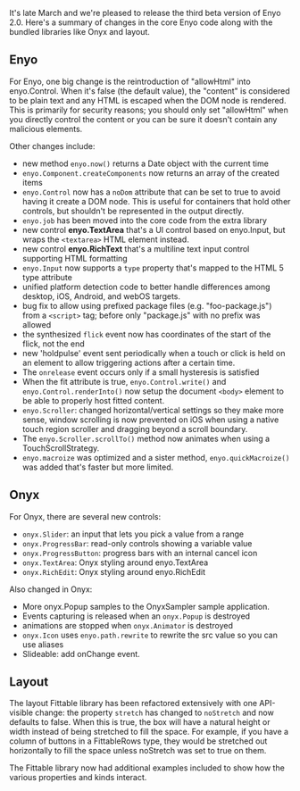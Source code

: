 It's late March and we're pleased to release the third beta version of Enyo 2.0.  Here's a summary of
changes in the core Enyo code along with the bundled libraries like Onyx and layout.

Enyo
----

For Enyo, one big change is the reintroduction of "allowHtml" into enyo.Control.  When it's false (the default value), the "content" is considered to be plain text and any HTML is escaped when the DOM node is rendered.  This is primarily for security reasons; you should only set "allowHtml" when you directly control the content or you can be sure it doesn't contain any malicious elements.

Other changes include:

* new method `enyo.now()` returns a Date object with the current time
* `enyo.Component.createComponents` now returns an array of the created items
* `enyo.Control` now has a `noDom` attribute that can be set to true to avoid having it 
  create a DOM node. This is useful for containers that hold other controls, but shouldn't be represented 
  in the output directly.
* `enyo.job` has been moved into the core code from the extra library
* new control __enyo.TextArea__ that's a UI control based on enyo.Input, but wraps the `<textarea>` HTML element instead.
* new control __enyo.RichText__ that's a multiline text input control supporting HTML formatting
* `enyo.Input` now supports a `type` property that's mapped to the HTML 5 type attribute
* unified platform detection code to better handle differences among desktop, iOS, Android, and webOS targets.
* bug fix to allow using prefixed package files (e.g. "foo-package.js") from a `<script>` tag; before only "package.js" 
  with no prefix was allowed
* the synthesized `flick` event now has coordinates of the start of the flick, not the end
* new 'holdpulse' event sent periodically when a touch or click is held on an element to allow triggering
  actions after a certain time.
* The `onrelease` event occurs only if a small hysteresis is satisfied
* When the fit attribute is true, `enyo.Control.write()` and `enyo.Control.renderInto()` now setup 
  the document `<body>` element to be able to properly host fitted content.
* `enyo.Scroller`: changed horizontal/vertical settings so they make more sense, window scrolling is now
  prevented on iOS when using a native touch region scroller and dragging beyond a scroll boundary. 
* The `enyo.Scroller.scrollTo()` method now animates when using a TouchScrollStrategy.
* `enyo.macroize` was optimized and a sister method, `enyo.quickMacroize()` was added that's faster but more limited.

Onyx
----

For Onyx, there are several new controls:

* `onyx.Slider`: an input that lets you pick a value from a range
* `onyx.ProgressBar`: read-only controls showing a variable value
* `onyx.ProgressButton`: progress bars with an internal cancel icon
* `onyx.TextArea`: Onyx styling around enyo.TextArea
* `onyx.RichEdit`: Onyx styling around enyo.RichEdit

Also changed in Onyx:

* More onyx.Popup samples to the OnyxSampler sample application.
* Events capturing is released when an `onyx.Popup` is destroyed
* animations are stopped when `onyx.Animator` is destroyed
* `onyx.Icon` uses `enyo.path.rewrite` to rewrite the src value so you can use aliases
* Slideable: add onChange event.

Layout
------

The layout Fittable library has been refactored extensively with one API-visible change: the 
property `stretch` has changed to `noStretch` and now defaults to false.  When this is true,
the box will have a natural height or width instead of being stretched to fill the space.
For example, if you have a column of buttons in a FittableRows type, they would be stretched out
horizontally to fill the space unless noStretch was set to true on them.

The Fittable library now had additional examples included to show how the various properties and
kinds interact.
